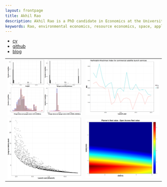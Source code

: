 ```yaml
---
layout: frontpage
title: Akhil Rao
description: Akhil Rao is a PhD candidate in Economics at the University of Colorado - Boulder; research in environmental and natural resource economics
keywords: Rao, environmental economics, resource economics, space, applied theory, computational economics
---
```


<div class="navbar">
  <div class="navbar-inner">
      <ul class="nav">
          <li><a href="{{ BASE_PATH }}/assets/rao_cv.pdf">cv</a></li>
          <li><a href="https://github.com/akhilrao">github</a></li>
          <li><a href="https://github.com/akhilrao/blog">blog</a></li>
      </ul>
  </div>
</div>

<table class="wide">
<tr>
  <td class="left">
    <a href="pages/publpics/apo_peri_overlay.html">
        <img src="assets/publpics/apo_peri_overlay.png" alt="Distribution of apogee and perigee for orbiting satellites (2016)" title="Where are active satellites located?"/>
    </a>
  </td>
  <td class="right">
    <a href="pages/publpics/yearly_hhi_leo_gso.html">
        <img src="assets/publpics/yearly_hhi_leo_gso.png" alt="Worldwide commercial satellite launch services market concentration, 1996-2015" title="How competitive is the satellite launch industry in the New Space era?"/>
    </a>
  </td>
</tr>
<tr>
  <td class="left">
    <a href="pages/publpics/biffplot3.html">
        <img src="assets/publpics/biffplot3.png" alt="Open access and orbital stability" title="When are open-access orbital steady states stable?"/>
    </a>
  </td>
  <td class="right">
    <a href="pages/publpics/value_diff_1.html">
        <img src="assets/publpics/value_diff_1.png" alt="The gains from optimal launch control" title="What do society's gains from optimal orbit use look like?"/>
    </a>
  </td>
</tr>
</table>

<!-- <div class="navbar">
  <div class="navbar-inner">
      <ul class="nav">
          <li><a href="morefigs.html">see more figures</a></li>
      </ul>
  </div>
</div> -->
